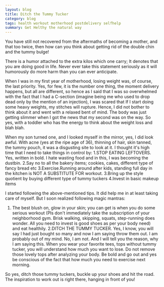```yaml
---
layout: blog
title: Ditch the Tummy Tucker
category: blog
tags: health workout motherhood postdelivery selfhelp
summary: Get Helthy the natural way
---
```

You have still not recovered from the aftermaths of becoming a mother, and that too twice, then how can you think about getting rid of the double chin and the tummy bulge! 

There is a humor attached to the extra kilos which one carry; It denotes that you are doing good in life. Never ever take this statement seriously as it will humorously do more harm than you can ever anticipate.

When I was in my first year of motherhood, losing weight was, of course, the last priority. Yes, for few, it is the number one thing, the moment delivery happens, but all are different, so hence as I said that I was so overwhelmed with the fact that I had a C-section (imagine being me who used to drop dead only by the mention of an injection), I was scared that If I start doing some heavy weights, my stitches will rupture. Hence, I did not bother to think about it and went with a relaxed bent of mind. The body was just getting slimmer when I got the news that my second was on the way. So yes, with a toddler who has the energy to think about the weight loss and blah blah.

When my son turned one, and I looked myself in the mirror, yes, I did look awful. With acne (yes at the ripe age of 36), thinning of hair, skin tanned, the tummy pouch, it was a disgusting site to look at it.
I thought it's high time that I need to take things in control by:
1.STOP EATING LEFTOVERS. Yes, written in bold. I hate wasting food and in this, I was becoming the dustbin.
2.Say no to all the bakery items; cookies, cakes, different type of fancy bread etc
3.Exercise.Running around after kids, standing full day in the kitchen is NOT A SUBSTITUTE FOR workout.
3.Bring up the style quotient by buying different type of tummy tuckers
4.Invest in basic makeup items

I started following the above-mentioned tips. It did help me in at least taking care of myself. But I soon realized following magic mantras:

1. The best blush on, glow in your skin; you can get is when you do some serious workout (Pls don't immediately take the subscription of your neighborhood gym. Brisk walking, skipping, squats, step-running does wonder. All you need to invest is good shoes as per your body need) and eat healthily.
2.DITCH THE TUMMY TUCKER. Yes, I know, you will say I had just bought so many and now I am saying throw them out. I am probably out of my mind. No, I am not. And I will tell you the reason, why I am saying this. When you wear your favorite tees, tops without tummy tucker, you will understand how much you want to lose. Do not remove those lovely tops after analyzing your body. Be bold and go out and yes be conscious of the fact that how much you need to exercise next morning.

So yes, ditch those tummy tuckers, buckle up your shoes and hit the road. The inspiration to work out is right there, hanging in front of you!

